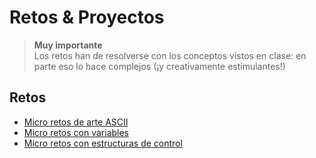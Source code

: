 # Retos & Proyectos

> **Muy importante** <br/>Los retos han de resolverse con los conceptos vistos en clase: en parte eso lo hace complejos (¡y creativamente estimulantes!)

## Retos

- [Micro retos de arte ASCII](../retos/001-MicroRetosASCIIart.md)
- [Micro retos con variables](../retos/002-MicroRetosVariables.md)
- [Micro retos con estructuras de control](../retos/003-MicroRetosIf.md)